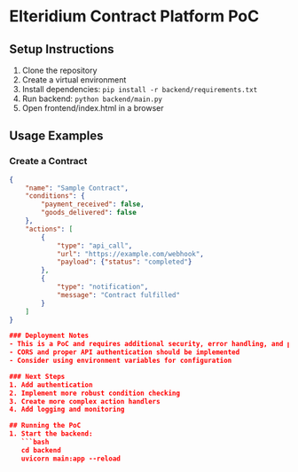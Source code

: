 # Elteridium Contract Platform PoC

## Setup Instructions
1. Clone the repository
2. Create a virtual environment
3. Install dependencies: `pip install -r backend/requirements.txt`
4. Run backend: `python backend/main.py`
5. Open frontend/index.html in a browser

## Usage Examples

### Create a Contract
```json
{
    "name": "Sample Contract",
    "conditions": {
        "payment_received": false,
        "goods_delivered": false
    },
    "actions": [
        {
            "type": "api_call",
            "url": "https://example.com/webhook",
            "payload": {"status": "completed"}
        },
        {
            "type": "notification",
            "message": "Contract fulfilled"
        }
    ]
}

### Deployment Notes
- This is a PoC and requires additional security, error handling, and production configurations
- CORS and proper API authentication should be implemented
- Consider using environment variables for configuration

### Next Steps
1. Add authentication
2. Implement more robust condition checking
3. Create more complex action handlers
4. Add logging and monitoring

## Running the PoC
1. Start the backend: 
   ```bash
   cd backend
   uvicorn main:app --reload